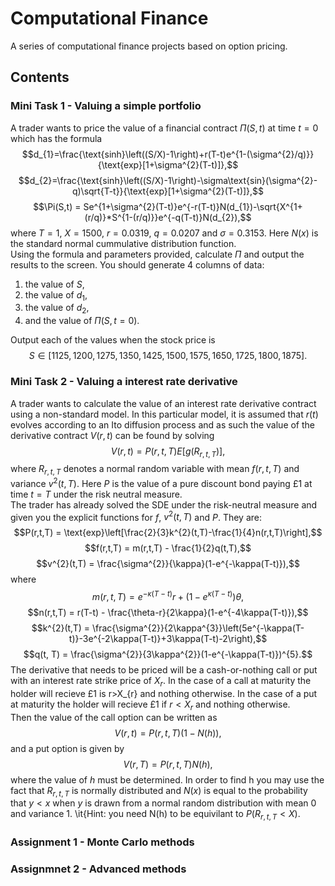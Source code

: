 # Computational Finance

A series of computational finance projects based on option pricing. 

## Contents  

### Mini Task 1 - Valuing a simple portfolio  

A trader wants to price the value of a financial contract $\Pi(S, t)$ at time $t=0$ which has the formula  
$$d_{1}=\frac{\text{sinh}\left((S/X)-1\right)+r(T-t)e^{1-(\sigma^{2}/q)}}{\text{exp}[1+\sigma^{2}(T-t)]},$$
$$d_{2}=\frac{\text{sinh}\left((S/X)-1\right)-\sigma\text{sin}(\sigma^{2}-q)\sqrt{T-t}}{\text{exp}[1+\sigma^{2}(T-t)]},$$
$$\Pi(S,t) = Se^{1+\sigma^{2}(T-t)}e^{-r(T-t)}N(d_{1})-\sqrt{X^{1+(r/q)}*S^{1-(r/q)}}e^{-q(T-t)}N(d_{2}),$$
where $T=1$, $X=1500$, $r=0.0319$, $q=0.0207$ and $\sigma = 0.3153$. Here $N(x)$ is the standard normal cummulative distribution function.  
Using the formula and parameters provided, calculate $\Pi$ and output the results to the screen. You should generate 4 columns of data:
1. the value of $S$,
2. the value of $d_{1}$,
3. the value of $d_{2}$,
4. and the value of $\Pi(S, t=0)$.  

Output each of the values when the stock price is
$$S\in [1125,1200,1275,1350,1425,1500,1575,1650,1725,1800,1875].$$

### Mini Task 2 - Valuing a interest rate derivative  

A trader wants to calculate the value of an interest rate derivative contract using a non-standard model. In this particular model, it is assumed that $r(t)$ evolves according to an Ito diffusion process and as such the value of the derivative contract $V(r, t)$ can be found by solving
$$V(r, t) = P(r,t,T)E[g(R_{r,t,T})],$$
where $R_{r,t,T}$ denotes a normal random variable with mean $f(r,t,T)$ and variance $v^{2}(t,T)$. Here $P$ is the value of a pure discount bond paying £1 at time $t=T$ under the risk neutral measure.  
The trader has already solved the SDE under the risk-neutral measure and given you the explicit functions for $f$, $v^{2}(t,T)$ and $P$. They are: 
$$P(r,t,T) = \text{exp}\left[\frac{2}{3}k^{2}(t,T)-\frac{1}{4}n(r,t,T)\right],$$
$$f(r,t,T) = m(r,t,T) - \frac{1}{2}q(t,T),$$
$$v^{2}(t,T) = \frac{\sigma^{2}}{\kappa}(1-e^{-\kappa(T-t)}),$$
where
$$m(r,t,T) = e^{-\kappa(T-t)}r+(1-e^{\kappa(T-t)})\theta,$$
$$n(r,t,T) = r(T-t) - \frac{\theta-r}{2\kappa}(1-e^{-4\kappa(T-t)}),$$
$$k^{2}(t,T) = \frac{\sigma^{2}}{2\kappa^{3}}\left(5e^{-\kappa(T-t)}-3e^{-2\kappa(T-t)}+3\kappa(T-t)-2\right),$$
$$q(t, T) = \frac{\sigma^{2}}{3\kappa^{2}}(1-e^{-\kappa(T-t)})^{5}.$$
The derivative that needs to be priced will be a cash-or-nothing call or put with an interest rate strike price of $X_{r}$. In the case of a call at maturity the holder will recieve £1 is r>X_{r} and nothing otherwise. In the case of a put at maturity the holder will recieve £1 if $r < X_{r}$ and nothing otherwise.  
Then the value of the call option can be written as 
$$V(r,t) = P(r,t,T)(1-N(h)),$$
and a put option is given by
$$V(r,T)=P(r,t,T)N(h),$$
where the value of $h$ must be determined. In order to find h you may use the fact that $R_{r,t,T}$ is normally distributed and $N(x)$ is equal to the probability that $y < x$ when $y$ is drawn from a normal random distribution with mean 0 and variance 1. \it{Hint: you need N(h) to be equivilant to $P(R_{r,t,T} < X).$

### Assignment 1 - Monte Carlo methods  

### Assignmnet 2 - Advanced methods  
